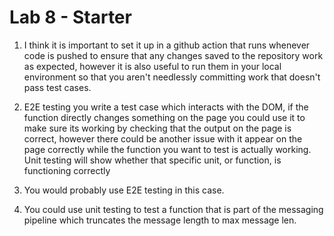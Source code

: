 # Lab 8 - Starter

1) I think it is important to set it up in a github action that runs whenever code is pushed to ensure that any changes saved to the repository work as expected, however it is also useful to run them in your local environment so that you aren't needlessly committing work that doesn't pass test cases.

2) E2E testing you write a test case which interacts with the DOM, if the function directly changes something on the page you could use it to make sure its working by checking that the output on the page is correct, however there could be another issue with it appear on the page correctly while the function you want to test is actually working.  Unit testing will show whether that specific unit, or function, is functioning correctly

3) You would probably use E2E testing in this case.

4) You could use unit testing to test a function that is part of the messaging pipeline which truncates the message length to max message len.

